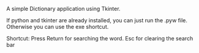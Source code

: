 A simple Dictionary application using Tkinter.

If python and tkinter are already installed, you can just run the .pyw file.
Otherwise you can use the exe shortcut.

Shortcut: Press Return for searching the word. Esc for clearing the search bar
